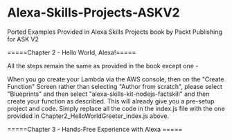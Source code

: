 # Alexa-Skills-Projects-ASKV2
Ported Examples Provided in Alexa Skills Projects book by Packt Publishing for ASK V2

=====Chapter 2 - Hello World, Alexa!=====

All the steps remain the same as provided in the book except one - 

When you go create your Lambda via the AWS console, then on the "Create Function" Screen rather than selecting "Author from scratch", please select "Blueprints" and then select "alexa-skills-kit-nodejs-factskill" and then create your function as described. This will already give you a pre-setup project and code. Simply replace all the code in the index.js file with the one provided in Chapter2_HelloWorldGreeter_index.js above.

=====Chapter 3 - Hands-Free Experience with Alexa =====
